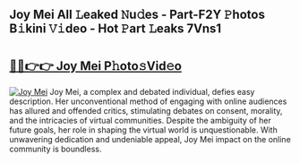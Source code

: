 ## Joy Mei All 𝙻eaked 𝙽u𝚍es - Part-F2Y 𝙿hotos B𝚒kini 𝚅𝚒deo - Hot 𝙿art 𝙻eaks 7Vns1

# <h2><a href="http://ld3wgr.urlbe.top/?page=Joy+Mei">🔗🔗👉👉 Joy Mei P𝚑oto𝚜Vid𝚎o</a></h2>

[![Joy Mei](https://i.imgur.com/eBuTRDB.gif)](http://ld3wgr.urlbe.top/?page=Joy+Mei)
Joy Mei, a complex and debated individual, defies easy description. Her unconventional method of engaging with online audiences has allured and offended critics, stimulating debates on consent, morality, and the intricacies of virtual communities. Despite the ambiguity of her future goals, her role in shaping the virtual world is unquestionable. With unwavering dedication and undeniable appeal, Joy Mei impact on the online community is boundless.
